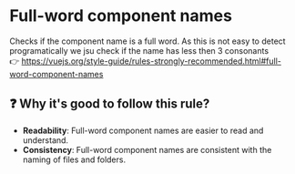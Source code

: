 # Full-word component names

Checks if the component name is a full word. As this is not easy to detect programatically we jsu check if the name has less then 3 consonants &nbsp;&nbsp;<br />
👉 https://vuejs.org/style-guide/rules-strongly-recommended.html#full-word-component-names

## ❓ Why it's good to follow this rule?

- **Readability**: Full-word component names are easier to read and understand.
- **Consistency**: Full-word component names are consistent with the naming of files and folders.
